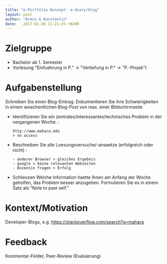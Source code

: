 ```yaml
---
title: "e-Portfolio Konzept: e-diary/blog"
layout: post
author: "Armin & Konstantin"
date:   2017-01-20 11:21:35 +0200
---
```


# Zielgruppe
- Bachelor ab 1. Semester
- Vorlesung "Einfuehrung in P." -> "Vertiefung in P." -> "P.-Projek"t

# Aufgabenstellung

Schreiben Sie einen Blog-Eintrag. Dokumentieren Sie ihre Schwierigkeiten in einem woechentlichen
Blog-Post von max. einer Bildschirmseite

- Identifizieren Sie ein zentrales/interessantes/technisches Problem
  in der vergangenen Woche. :

      http://www.mahara.edu
	  > no access

- Beschreiben Sie alle Loesungsversuche/-ansaetze (erfolgreich oder
nicht) :

      - anderer Browser > gleiches Ergebnis
	  - google > keine relevanten Webseiten
	  - Dozentin fragen > Erfolg

- Schliessen Welche Information haette Ihnen am Anfang der Woche geholfen, das
  Problem besser anzugehen. Formulieren Sie es in einem Satz als "Note
  to past self."

# Kontext/Motivation

Developer-Blogs, e.g. https://stackoverflow.com/search?q=mahara

# Feedback

Kommentar-Felder, Peer-Review (Evaluierung)
